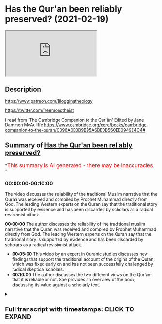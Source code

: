 # Has the Qur'an been reliably preserved? (2021-02-19)

<iframe loading='lazy' allow='autoplay' src='https://www.youtube.com/embed/WKlSJa-ZnJQ'></iframe>

## Description

<https://www.patreon.com/Bloggingtheology>

<https://twitter.com/freemonotheist>

I read from 'The Cambridge Companion to the Qur'ān' Edited by Jane Dammen McAuliffe
<https://www.cambridge.org/core/books/cambridge-companion-to-the-quran/C396A0E0B9B95A6BE0B560EE0949E4C4#>

## Summary of [Has the Qur'an been reliably preserved?](https://www.youtube.com/watch?v=WKlSJa-ZnJQ)

*<span style="color:red; font-size:125%">This summary is AI generated - there may be inaccuracies</span>. *

### <a onclick="modifyYTiframeseektime('0')">00:00:00-00:10:00</a>

The video discusses the reliability of the traditional Muslim narrative that the Quran was received and compiled by Prophet Muhammad directly from God. The leading Western experts on the Quran say that the traditional story is supported by evidence and has been discarded by scholars as a radical revisionist attack.

**<a onclick="modifyYTiframeseektime('0')">00:00:00</a>** The author discusses the reliability of the traditional muslim narrative that the Quran was received and compiled by Prophet Muhammad directly from God. The leading Western experts on the Quran say that the traditional story is supported by evidence and has been discarded by scholars as a radical revisionist attack.

* **<a onclick="modifyYTiframeseektime('300')">00:05:00</a>** This video by an expert in Quranic studies discusses new findings that support the traditional account of the origins of the Quran, which was fixed early on and has not been successfully challenged by radical skeptical scholars.
* **<a onclick="modifyYTiframeseektime('600')">00:10:00</a>** The author discusses the two different views on the Qur'an: that it is reliable or not. She provides an overview of the book, discussing its value against a scholarly text.

<details><summary><h2>Full transcript with timestamps: CLICK TO EXPAND</h2></summary>

<a onclick="modifyYTiframeseektime('1')">0:00:01</a> Has the Quran been reliably transmitted ? The answer
to that question will depend on whom you ask.  
<a onclick="modifyYTiframeseektime('8')">0:00:08</a> If you ask Christian missionaries and apologists
they'll say: NO , the Quran has not been reliably
<a onclick="modifyYTiframeseektime('15')">0:00:15</a> transmitted. But i want to ask a different group
of people, the leading Western Experts on the Quran .
<a onclick="modifyYTiframeseektime('22')">0:00:22</a> These are not muslims , these are professors at
Western Universities , and i want to get their view
<a onclick="modifyYTiframeseektime('28')">0:00:28</a> on this subject . And to get that answer , i'll
turn to "The Cambridge Companion to the Qur'ān"  
<a onclick="modifyYTiframeseektime('35')">0:00:35</a> this is published by Cambridge University
Press . It's edited by Jane Dammen McAuliffe,  
<a onclick="modifyYTiframeseektime('41')">0:00:41</a> herself a scholar, and she has brought
together an international team of scholars
<a onclick="modifyYTiframeseektime('48')">0:00:48</a> to talk about this subject and others as well ,
they discuss the formation of the Quranic text .  
<a onclick="modifyYTiframeseektime('55')">0:00:55</a> There's a description and analysis of the contents ,
transmission and dissemination , interpretations and
<a onclick="modifyYTiframeseektime('61')">0:01:01</a> intellectual traditions and contemporary readings .
In all there are 14 chapters by the West's top
<a onclick="modifyYTiframeseektime('69')">0:01:09</a> scholars. I think they're all non-muslim
maybe one or two judging by their names
<a onclick="modifyYTiframeseektime('75')">0:01:15</a> might be muslim but i'm not sure about that. Now
this is definitely an academic text , it's written
<a onclick="modifyYTiframeseektime('80')">0:01:20</a> by scholars for students of the subject and i want
to read from a chapter by a very distinguished
<a onclick="modifyYTiframeseektime('89')">0:01:29</a> professor of the Quran from the University
of Berlin : Angelika Neuwirth , she's a name that's
<a onclick="modifyYTiframeseektime('95')">0:01:35</a> very well known to students of the Quran in
the West . And she discusses this subject
<a onclick="modifyYTiframeseektime('101')">0:01:41</a> about the reliability of the text and
also she offers her comments on the traditional
<a onclick="modifyYTiframeseektime('110')">0:01:50</a> story that muslims say about the origins of the
Quran , about Uthman and so on . Is that something
<a onclick="modifyYTiframeseektime('115')">0:01:55</a> we can take seriously anymore or do we have
to jettison that traditional muslim narrative
<a onclick="modifyYTiframeseektime('121')">0:02:01</a> about the reception and the origin of the Quran .
Now, iI'm going to read a couple of paragraphs
<a onclick="modifyYTiframeseektime('128')">0:02:08</a> from this essay of hers: "Structural linguistic
and literary features" is the chapter.  
<a onclick="modifyYTiframeseektime('135')">0:02:15</a> It's not very user-friendly , i'll
admit that, but i'll try and  
<a onclick="modifyYTiframeseektime('139')">0:02:19</a> make some comments hopefully clarify what she's
saying . I had to read it several times myself just
<a onclick="modifyYTiframeseektime('144')">0:02:24</a> to get the sense of what she's saying , but
her conclusions are really important of course
<a onclick="modifyYTiframeseektime('149')">0:02:29</a> because these are experts , they're not christian
missionaries with an axe to grind , to do down
<a onclick="modifyYTiframeseektime('156')">0:02:36</a> muslims and do down Islam and destroy the Quran
basically , the credibility of the Quran in the eyes
<a onclick="modifyYTiframeseektime('162')">0:02:42</a> of people . So what do the top scholars say? on page
100 Angelika Neuwirth writes: "The presentation
<a onclick="modifyYTiframeseektime('171')">0:02:51</a> of Quranic development in this chapter presupposes
the reliability of the basic data of traditional
<a onclick="modifyYTiframeseektime('179')">0:02:59</a> accounts about the emergence of the Quran , assuming
the transmitted Quranic text to be the genuine
<a onclick="modifyYTiframeseektime('185')">0:03:05</a> collection of the communications of the prophet
as pronounced during his activities at Mecca
<a onclick="modifyYTiframeseektime('192')">0:03:12</a> about 610 to 22 CE and again at Medina until
his death at 632 CE . it is true that the earlier
<a onclick="modifyYTiframeseektime('202')">0:03:22</a> consensus of scholarly opinion on the origins of
islam has since the publication of John Wansbrough's
<a onclick="modifyYTiframeseektime('210')">0:03:30</a> "Quranic Studies" (this is in 1977 by the way)
and Patricia Crone and Michael Cook's "Hagarism"
<a onclick="modifyYTiframeseektime('217')">0:03:37</a> (also in 1977) this consensus
has been shattered (she says)  
<a onclick="modifyYTiframeseektime('224')">0:03:44</a> and that various attempts at a new reconstruction
of those origins have been put forward .  
<a onclick="modifyYTiframeseektime('232')">0:03:52</a> as a whole however , the theories of the
so-called skeptic or revisionist scholars who
<a onclick="modifyYTiframeseektime('240')">0:04:00</a> arguing historically make a radical break with
the transmitted picture of islamic origins
<a onclick="modifyYTiframeseektime('247')">0:04:07</a> shifting them in both time and place from the 7th
to the 8th or 9th century and from the Arabian
<a onclick="modifyYTiframeseektime('254')">0:04:14</a> peninsula to the fertile crescent have by now
been discarded . so just to pause there , she's
<a onclick="modifyYTiframeseektime('262')">0:04:22</a> saying that the radical attacks in the 1970s
and people like Patricia Crone , Michael Cook , John
<a onclick="modifyYTiframeseektime('268')">0:04:28</a> Wansbrough which really criticized the traditional
muslims narrative of the origins of the Quran ,
<a onclick="modifyYTiframeseektime('276')">0:04:36</a> this radical revisionist attack has basically
been abandoned by scholars , it's been looked at ,  
<a onclick="modifyYTiframeseektime('282')">0:04:42</a> been analyzed , assessed and it's been found
wanting , so it's now been discarded . these radical
<a onclick="modifyYTiframeseektime('290')">0:04:50</a> theories peddled by certain well-known shall we say missionaries like  
<a onclick="modifyYTiframeseektime('295')">0:04:55</a> i'll mention one name : J. Smith . these
have been discarded now by serious scholars .  
<a onclick="modifyYTiframeseektime('302')">0:05:02</a> and then she says : though many of their critical
observations remain challenging and still call for
<a onclick="modifyYTiframeseektime('307')">0:05:07</a> investigation . so they raise interesting questions
but their basic theory of rejecting the  
<a onclick="modifyYTiframeseektime('315')">0:05:15</a> traditional account of the origins of the Quran
has been discarded (in other words they rejected it) .  
<a onclick="modifyYTiframeseektime('322')">0:05:22</a> then she goes on : new findings of the Quranic text
fragments because (just to pause again) there
<a onclick="modifyYTiframeseektime('329')">0:05:29</a> have been so many earlier and earlier manuscript
fragments or whole manuscripts of the Quran have
<a onclick="modifyYTiframeseektime('336')">0:05:36</a> been found over the recent years , we have a wealth
of manuscript evidence now that goes back
<a onclick="modifyYTiframeseektime('342')">0:05:42</a> within the first century of the time of the
prophet and this makes a big difference . she says :  
<a onclick="modifyYTiframeseektime('348')">0:05:48</a> new findings of Quranic text fragments moreover
can be reduced to a firm rather than calling to
<a onclick="modifyYTiframeseektime('354')">0:05:54</a> question the traditional picture of the Quran
as an early fixed text composed of the surahs
<a onclick="modifyYTiframeseektime('361')">0:06:01</a> we have . so she's saying all these manuscripts
confirm the traditional account that the Quran was
<a onclick="modifyYTiframeseektime('368')">0:06:08</a> fixed in the form we know it very very early on
and we now know this because we have the evidence ,  
<a onclick="modifyYTiframeseektime('375')">0:06:15</a> we have empirical evidence , hard facts , the actual
manuscripts themselves which prove this (she says).  
<a onclick="modifyYTiframeseektime('383')">0:06:23</a> Nor have scholars trying to deconstruct that image
through linguistic arguments (so okay they now turn
<a onclick="modifyYTiframeseektime('389')">0:06:29</a> to other arguments "the radicals" using clever
linguistic arguments), nor have scholars trying
<a onclick="modifyYTiframeseektime('396')">0:06:36</a> to deconstruct that image through linguistic
arguments succeeded in seriously discrediting
<a onclick="modifyYTiframeseektime('402')">0:06:42</a> the genuineness of the Quran as we now know it. So
she's saying that even these attacks have failed
<a onclick="modifyYTiframeseektime('410')">0:06:50</a> and the genuineness of the Quran that we now have
it has been vindicated (to put it in my own words).  
<a onclick="modifyYTiframeseektime('416')">0:06:56</a> Now , she refers to the work of
Christoph Luxenberg who views the Quran as an
<a onclick="modifyYTiframeseektime('422')">0:07:02</a> originally Syriac Arabic melange , later
adapted to the rules of classical Arabic .  
<a onclick="modifyYTiframeseektime('428')">0:07:08</a> and Günter Lüling who reads the Quran as
a collection of hymns composed in a Christian
<a onclick="modifyYTiframeseektime('435')">0:07:15</a> (believe it or not) Arabic dialect and
later revised to fit the grammatical rules
<a onclick="modifyYTiframeseektime('440')">0:07:20</a> newly established in the 8th and 9th centuries (so
these are some of the crazy ideas that have been
<a onclick="modifyYTiframeseektime('448')">0:07:28</a> weighed and found wanting and dismissed). Whereas
Lüling's reference to the earlier hypotheses of
<a onclick="modifyYTiframeseektime('455')">0:07:35</a> Karl Vollers, who had identified the original
language of the Quran as broadly dialectical
<a onclick="modifyYTiframeseektime('461')">0:07:41</a> points to a yet unresolved problem, Luxenberg's
assumption of a Syriac-Arabic linguistic melange
<a onclick="modifyYTiframeseektime('469')">0:07:49</a> as the original language of the Quran lacks
a methodologically sound basis. (This is a
<a onclick="modifyYTiframeseektime('475')">0:07:55</a> scholarly way of saying 'it's crap' I mean it just
has no basis, there's no evidence for it , it's just
<a onclick="modifyYTiframeseektime('481')">0:08:01</a> hypothesis and speculation). She
continues (to conclude): The alternative
<a onclick="modifyYTiframeseektime('488')">0:08:08</a> visions about the genesis of the Quran presented
by Wansbrough , Cook and Lüling and luxenberg  
<a onclick="modifyYTiframeseektime('496')">0:08:16</a> are not only mutually exclusive (in other
words, they all contradict each other) .  
<a onclick="modifyYTiframeseektime('501')">0:08:21</a> but rely on textual observations that are too
selective to be compatible with a comprehensive
<a onclick="modifyYTiframeseektime('508')">0:08:28</a> Quranic textual evidence that can be drawn only
from a systematically microstructural reading .  
<a onclick="modifyYTiframeseektime('516')">0:08:36</a> so just to put that into a simpler english , she's
saying that the alternative is the revisionist
<a onclick="modifyYTiframeseektime('522')">0:08:42</a> scholars about the origins of the Quran ,
from Wansbrough , Crone , Cook , Lüling , Luxenberg .not
<a onclick="modifyYTiframeseektime('528')">0:08:48</a> only do they contradict each other  so they can't
all be true any one of them in theory could be
<a onclick="modifyYTiframeseektime('532')">0:08:52</a> true but they rely on textual observations that
are too selective, in other words they don't
<a onclick="modifyYTiframeseektime('538')">0:08:58</a> use a comprehensive wide basis of evidence , they
have very selective and they pick on little things
<a onclick="modifyYTiframeseektime('546')">0:09:06</a> and make big theories , they're not looking at
a comprehensive as she says Quranic textual
<a onclick="modifyYTiframeseektime('551')">0:09:11</a> evidence , they're not looking at all the evidence. END QUOTE
So that's the passage there i just
<a onclick="modifyYTiframeseektime('557')">0:09:17</a> read in pretty dense academic language .
But the conclusion i draw on this
<a onclick="modifyYTiframeseektime('565')">0:09:25</a> top expert who's not a muslim at the University of
Berlin, expert on the Quran is that the traditional
<a onclick="modifyYTiframeseektime('573')">0:09:33</a> muslim story of the genesis of the Quran , in
other words it was given to Muhammad during
<a onclick="modifyYTiframeseektime('579')">0:09:39</a> his own lifetime codified into one single
text if you like just after by Uthman (we all
<a onclick="modifyYTiframeseektime('588')">0:09:48</a> know the story) , this has not been successfully
challenged by radical and skeptical scholars ,  
<a onclick="modifyYTiframeseektime('596')">0:09:56</a> these radical skeptical scholars are now
pretty much not accepted as having anything
<a onclick="modifyYTiframeseektime('603')">0:10:03</a> valid and to say any longer, their theories
are discarded. Although some of the questions
<a onclick="modifyYTiframeseektime('608')">0:10:08</a> she says that they raise are still of interest, so
there is that. But she herself  
<a onclick="modifyYTiframeseektime('614')">0:10:14</a> says the beginning of this passage i read
that she relies, she assumes the genuineness
<a onclick="modifyYTiframeseektime('621')">0:10:21</a> of the Quranic text that we have today being the
same text that goes back to Muhammad. So that's
<a onclick="modifyYTiframeseektime('626')">0:10:26</a> her working hypothesis - it's not been successfully
challenged by radical skeptic scholars. So there we
<a onclick="modifyYTiframeseektime('633')">0:10:33</a> have it, we have two very different
views, we have the views of Christian missionaries
<a onclick="modifyYTiframeseektime('638')">0:10:38</a> who say we don't have a reliable text and we
have the views of the experts , the scholars , the
<a onclick="modifyYTiframeseektime('643')">0:10:43</a> people whose who are professors in this
subject who say the opposite. So i think that
<a onclick="modifyYTiframeseektime('652')">0:10:52</a> i just find that very very interesting .
this book is worth getting actually  ,  
<a onclick="modifyYTiframeseektime('656')">0:10:56</a> against a scholarly text, it's a very advanced
text but it provides you with some real  
<a onclick="modifyYTiframeseektime('661')">0:11:01</a> information about actual scholarly research
rather than the perhaps the propaganda that
<a onclick="modifyYTiframeseektime('667')">0:11:07</a> you'll come across from Christian websites
and missionaries . Until next time  

</details>
